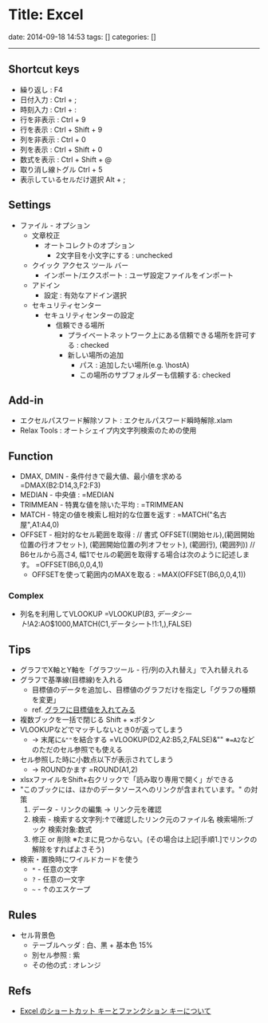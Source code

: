 # Title: Excel

date: 2014-09-18 14:53
tags: []
categories: []

---

## Shortcut keys

* 繰り返し :
		F4
* 日付入力 :
		Ctrl + ;
* 時刻入力 :
		Ctrl + :
* 行を非表示 :
		Ctrl + 9
* 行を表示 :
		Ctrl + Shift + 9
* 列を非表示 :
		Ctrl + 0
* 列を表示 :
		Ctrl + Shift + 0
* 数式を表示 :
		Ctrl + Shift + @
* 取り消し線トグル
		Ctrl + 5
* 表示しているセルだけ選択
		Alt + ;

## Settings

* ファイル - オプション
	* 文章校正
		* オートコレクトのオプション
			* 2文字目を小文字にする : unchecked
	* クイック アクセス ツール バー
		* インポート/エクスポート : ユーザ設定ファイルをインポート
	* アドイン
		* 設定 : 有効なアドイン選択
	* セキュリティセンター
		* セキュリティセンターの設定
			* 信頼できる場所
				* プライベートネットワーク上にある信頼できる場所を許可する : checked
				* 新しい場所の追加
					* パス : 追加したい場所(e.g. \\hostA\)
					* この場所のサブフォルダーも信頼する: checked

## Add-in

* エクセルパスワード解除ソフト : エクセルパスワード瞬時解除.xlam
* Relax Tools                  : オートシェイプ内文字列検索のための使用

## Function

* DMAX, DMIN - 条件付きで最大値、最小値を求める
		=DMAX(B2:D14,3,F2:F3)
* MEDIAN - 中央値 :
		=MEDIAN
* TRIMMEAN - 特異な値を除いた平均 :
		=TRIMMEAN
* MATCH - 特定の値を検索し相対的な位置を返す :
		=MATCH("名古屋",A1:A4,0)
* OFFSET - 相対的なセル範囲を取得 :
		// 書式
		OFFSET((開始セル),(範囲開始位置の行オフセット), (範囲開始位置の列オフセット), (範囲行), (範囲列))
		// B6セルから高さ4, 幅1でセルの範囲を取得する場合は次のように記述します。
		=OFFSET(B6,0,0,4,1)
	* OFFSETを使って範囲内のMAXを取る :
			=MAX(OFFSET(B6,0,0,4,1))

### Complex

* 列名を利用してVLOOKUP
		=VLOOKUP($B3,データシート!$A$2:$AO$1000,MATCH(C1,データシート!1:1,),FALSE)

## Tips

* グラフでX軸とY軸を「グラフツール - 行/列の入れ替え」で入れ替えれる
* グラフで基準線(目標線)を入れる
	* 目標値のデータを追加し、目標値のグラフだけを指定し「グラフの種類を変更」
	* ref. [グラフに目標値を入れてみる](http://excel-magic.com/post-14/)
* 複数ブックを一括で閉じる
		Shift + ×ボタン
* VLOOKUPなどでマッチしないとき0が返ってしまう
	* -> 末尾に`&""`を結合する
			=VLOOKUP(D2,A2:B5,2,FALSE)&""
			※`=A2`などのただのセル参照でも使える
* セル参照した時に小数点以下が表示されてしまう
	* -> ROUNDかます
			=ROUND(A1,2)
* xlsxファイルをShift+右クリックで「読み取り専用で開く」ができる
* "このブックには、ほかのデータソースへのリンクが含まれています。" の対策
	1. データ - リンクの編集 -> リンク元を確認
	1. 検索 - 検索する文字列:↑で確認したリンク元のファイル名 検索場所:ブック 検索対象:数式
	1. 修正 or 削除
	※たまに見つからない。(その場合は上記[手順1.]でリンクの解除をすればよさそう)
* 検索・置換時にワイルドカードを使う
	* `*` - 任意の文字
	* `?` - 任意の一文字
	* `~` - ↑のエスケープ

## Rules

* セル背景色
	* テーブルヘッダ : 白、黒 + 基本色 15%
	* 別セル参照     : 紫
	* その他の式     : オレンジ

## Refs

* [Excel のショートカット キーとファンクション キーについて](http://office.microsoft.com/ja-jp/excel-help/HP010073848.aspx)

